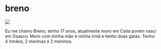 # breno

![](https://media1.tenor.com/m/jrIAsC6362EAAAAC/clap-clapping.gif)

Eu me chamo Breno, tenho 17 anos, atualmente moro em Cotia porém nasci em Osasco. Moro com  minha mãe e minha irmã e tenho duas gatas. Tenho 4 irmãos, 2 meninas e 2 meninos.
